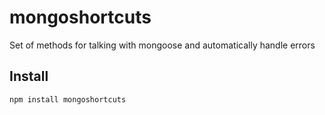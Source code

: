 mongoshortcuts
==============

Set of methods for talking with mongoose and automatically handle errors

## Install

```
npm install mongoshortcuts
```
